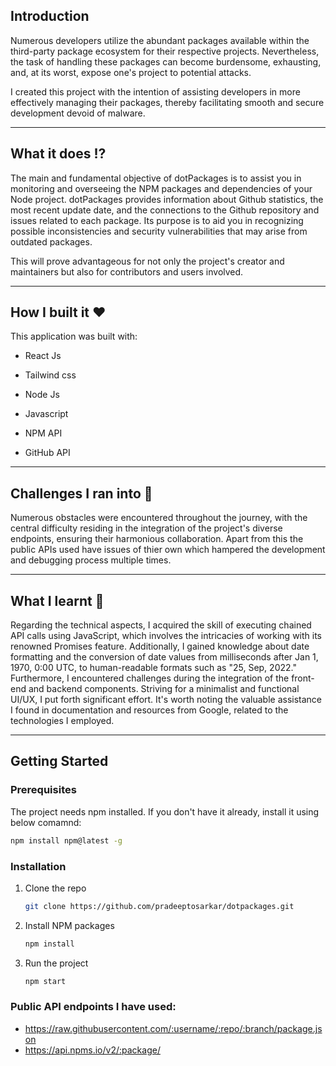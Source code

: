 ## Introduction
Numerous developers utilize the abundant packages available within the third-party package ecosystem for their respective projects. Nevertheless, the task of handling these packages can become burdensome, exhausting, and, at its worst, expose one's project to potential attacks.

I created this project with the intention of assisting developers in more effectively managing their packages, thereby facilitating smooth and secure development devoid of malware.

---

## What it does :interrobang:

The main and fundamental objective of dotPackages is to assist you in monitoring and overseeing the NPM packages and dependencies of your Node project. dotPackages provides information about Github statistics, the most recent update date, and the connections to the Github repository and issues related to each package. Its purpose is to aid you in recognizing possible inconsistencies and security vulnerabilities that may arise from outdated packages.

This will prove advantageous for not only the project's creator and maintainers but also for contributors and users involved.

---

## How I built it ❤️

This application was built with:

- React Js

- Tailwind css

- Node Js

- Javascript

- NPM API

- GitHub API

---

## Challenges I ran into 🐞

Numerous obstacles were encountered throughout the journey, with the central difficulty residing in the integration of the project's diverse endpoints, ensuring their harmonious collaboration. Apart from this the public APIs used have issues of thier own which hampered the development and debugging process multiple times.

---

## What I learnt 🤔

Regarding the technical aspects, I acquired the skill of executing chained API calls using JavaScript, which involves the intricacies of working with its renowned Promises feature. Additionally, I gained knowledge about date formatting and the conversion of date values from milliseconds after Jan 1, 1970, 0:00 UTC, to human-readable formats such as "25, Sep, 2022." Furthermore, I encountered challenges during the integration of the front-end and backend components. Striving for a minimalist and functional UI/UX, I put forth significant effort. It's worth noting the valuable assistance I found in documentation and resources from Google, related to the technologies I employed.

---

## Getting Started

### Prerequisites

The project needs npm installed. If you don't have it already, install it using below comamnd:

  ```sh
  npm install npm@latest -g
  ```

### Installation

1. Clone the repo
   ```sh
   git clone https://github.com/pradeeptosarkar/dotpackages.git
   ```
2. Install NPM packages
   ```sh
   npm install
   ```
3. Run the project
   ```sh
   npm start
   ```
### Public API endpoints I have used:
* https://raw.githubusercontent.com/:username/:repo/:branch/package.json
* https://api.npms.io/v2/:package/